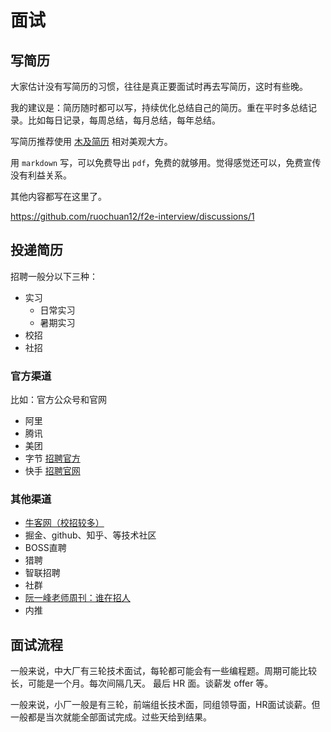 # 面试

## 写简历

大家估计没有写简历的习惯，往往是真正要面试时再去写简历，这时有些晚。

我的建议是：简历随时都可以写，持续优化总结自己的简历。重在平时多总结记录。比如每日记录，每周总结，每月总结，每年总结。

写简历推荐使用 [木及简历](https://mujicv.com) 相对美观大方。

用 `markdown` 写，可以免费导出 `pdf`，免费的就够用。觉得感觉还可以，免费宣传没有利益关系。

其他内容都写在这里了。

https://github.com/ruochuan12/f2e-interview/discussions/1

## 投递简历

招聘一般分以下三种：

- 实习
  - 日常实习
  - 暑期实习
- 校招
- 社招

### 官方渠道

比如：官方公众号和官网
- 阿里
- 腾讯
- 美团
- 字节 [招聘官方](https://jobs.bytedance.com/)
- 快手 [招聘官网](https://zhaopin.kuaishou.cn/recruit/e/#/official/index/)

### 其他渠道

- [牛客网（校招较多）](https://www.nowcoder.com/jobs/recommend/campus)
- 掘金、github、知乎、等技术社区
- BOSS直聘
- 猎聘
- 智联招聘
- 社群
- [阮一峰老师周刊：谁在招人](https://github.com/ruanyf/weekly/issues/6771)
- 内推
  
## 面试流程

一般来说，中大厂有三轮技术面试，每轮都可能会有一些编程题。周期可能比较长，可能是一个月。每次间隔几天。
最后 HR 面。谈薪发 offer 等。

一般来说，小厂一般是有三轮，前端组长技术面，同组领导面，HR面试谈薪。但一般都是当次就能全部面试完成。过些天给到结果。